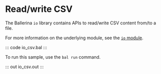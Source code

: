 # Read/write CSV

The Ballerina `io` library contains APIs to read/write CSV content from/to a file.

For more information on the underlying module, see the [`io` module](https://docs.central.ballerina.io/ballerina/io/latest/).

::: code io_csv.bal :::

To run this sample, use the `bal run` command.

::: out io_csv.out :::